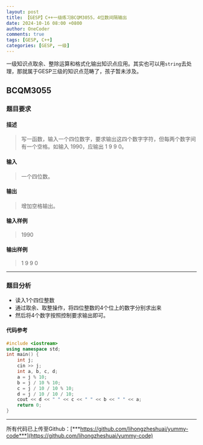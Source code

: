 ```yaml
---
layout: post
title: 【GESP】C++一级练习BCQM3055，4位数间隔输出
date: 2024-10-16 08:00 +0800
author: OneCoder
comments: true
tags: [GESP, C++]
categories: [GESP, 一级]
---
```

一级知识点取余、整除运算和格式化输出知识点应用。其实也可以用`string`去处理，那就属于GESP三级的知识点范畴了，孩子暂未涉及。

<!--more-->

## BCQM3055

### 题目要求

#### 描述

>写一函数，输入一个四位数字，要求输出这四个数字字符，但每两个数字间有一个空格。如输入 1990，应输出 1 9 9 0。

#### 输入

>一个四位数。

#### 输出

>增加空格输出。

#### 输入样例

>1990

#### 输出样例

>1 9 9 0

---

### 题目分析

- 读入1个四位整数
- 通过取余、取整操作，将四位整数的4个位上的数字分别求出来
- 然后将4个数字按照控制要求输出即可。

#### 代码参考

```cpp
#include <iostream>
using namespace std;
int main() {
    int j;
    cin >> j;
    int a, b, c, d;
    a = j % 10;
    b = j / 10 % 10;
    c = j / 10 / 10 % 10;
    d = j / 10 / 10 / 10;
    cout << d << " " << c << " " << b << " " << a;
    return 0;
}
```

---

所有代码已上传至Github：[***https://github.com/lihongzheshuai/yummy-code***](https://github.com/lihongzheshuai/yummy-code)
